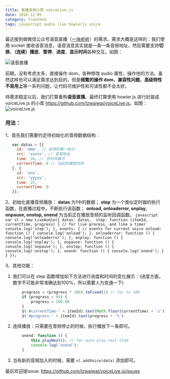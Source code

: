 ```yaml
---
title: 直播音频小库 voiceLive.js
date: 2016-12-05
category: frontend
tags: javascript audio live howlerjs voice
---
```


最近接到做微信公众号语音直播（[一块听听](http://live.tinfinite.com/)）的需求。需求大概是这样的：我们使用 socket 接收语音消息，语音消息其实就是一条一条音频地址，然后需要支持**切换**、**（连续）播放**、**暂停**、**进度**、**显示时间**各种交互。如图：

![语音直播](http://o4a7cbihz.qnssl.com/cover/c93bfd19-45a2-43b7-86bf-3edfcd6c9160)

前期，没有考虑太多，直接操作 dom，各种修改 audio 属性，操作他的方法。虽然这样也可以满足需求达到目的，但是**频繁的操作 dom**，**兼容性问题**，**高级特性不易用上**等一系列问题，让代码可维护性和可读性都不会太好。

待需求稳定以后，我们打算重构**语音直播**。最终打算使用 howler.js 进行封装成 voiceLive.js 的小库 <https://github.com/lzwaiwai/voiceLive.js>。如图：
![voiceLive.js](http://o3b126ie1.qnssl.com/cover/5e403295-31fb-4173-b88a-46f868c612ac)

### 用法：
1、首先我们需要约定待初始化的音频数据结构：
   ```javascript
      var datas = [{
        id: 'mmm', // 音频的唯一标识
        src: 'xxxxx', // 音频地址
        time: 16, // 总时间展示
        currentTime: 0 // 当前的播放时间
      }, {
        id: 'nnn',
        src: 'yyyyy',
        time: 25,
        currentTime: 0
      }];
   ```
    
2、初始化直播音频播放：
    **datas** 为1中的数据； **step** 为一个类似定时器的执行函数，在直播过程中，不断执行该函数； **onload, onloaderror, onplay, onpause, onstop, onend** 为当前正在播放音频的监听回调函数。
    ```javascript
      var vl = new LiveAudio({
        datas: datas, 
        step: function (itemId, currentTime, progress) { // for live process, and like a timer 
          console.log('step');
        },
        events: { // events for current voice
          onload: function () {
            console.log('onload');
          },
          onloaderror: function () {
            console.log('onloaderror');
          },
          onplay: function () {
            console.log('onplay');
          },
          onpause: function () {
            console.log('onpause');
          },
          onstop: function () {
            console.log('onstop');
          },
          onend: function () {
            console.log('onend');
          }
        }
      });
    ```

3、其他功能：

1) 我们可以在 step 函数增加如下方法进行进度和时间的变化展示：(进度方面，数字不可能非常准确达到100%，所以需要人为变通一下)
    ```javascript
        progress = (progress * 100).toFixed(2) // for to 100
        if (progress > 99) {
            progress = 100.00
        }
        $('#currentTime-' + itemId).text(Math.floor(currentTime) + 's');
        $('#progress-' + itemId).text(progress + '%')
    ```
    
2) 连续播放：只需要在音频停止的时候，执行播放下一条即可。
    ```javascript
        onend: function () {
            this.playNext(); // for auto play next item
            console.log('onend');
        }
    ```

3) 当有新的音频加入的时候，需要 `vl.addVoice(data)` 添加即可。

最后欢迎提issue: <https://github.com/lzwaiwai/voiceLive.js/issues>
